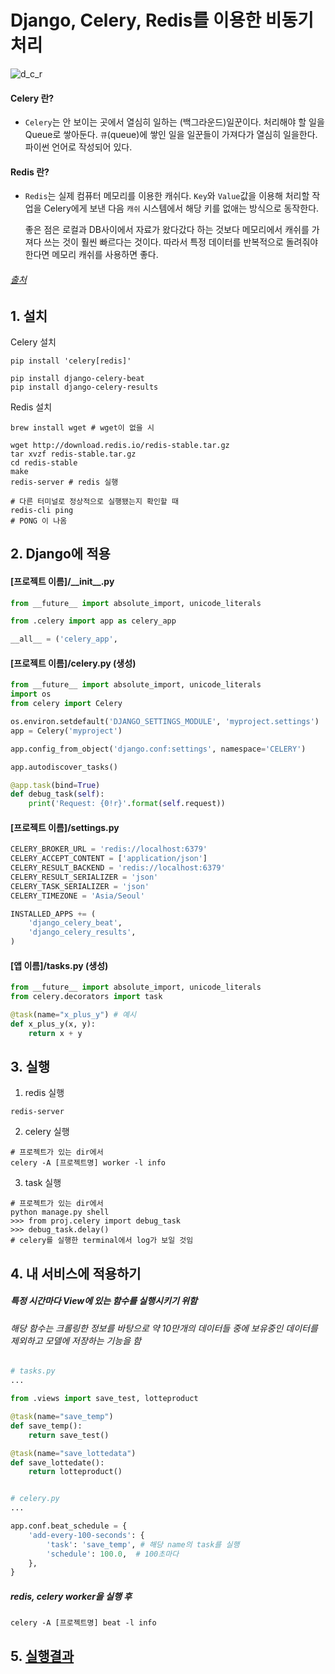 # Django, Celery, Redis를 이용한 비동기처리

![d_c_r](https://user-images.githubusercontent.com/26461307/96726540-0a8b2480-13ed-11eb-9241-0fda130421ec.png)

#### Celery 란?
- `Celery`는 안 보이는 곳에서 열심히 일하는 (백그라운드)일꾼이다. 처리해야 할 일을 Queue로 쌓아둔다. `큐`(queue)에 쌓인 일을 일꾼들이 가져다가 열심히 일을한다. 파이썬 언어로 작성되어 있다.
#### Redis 란?
- `Redis`는 실제 컴퓨터 메모리를 이용한 캐쉬다. `Key`와 `Value`값을 이용해 처리할 작업을 Celery에게 보낸 다음 `캐쉬` 시스템에서 해당 키를 없애는 방식으로 동작한다.

  좋은 점은 로컬과 DB사이에서 자료가 왔다갔다 하는 것보다 메모리에서 캐쉬를 가져다 쓰는 것이 훨씬 빠르다는 것이다. 따라서 특정 데이터를 반복적으로 돌려줘야 한다면 메모리 캐쉬를 사용하면 좋다.
###### [출처](https://whatisthenext.tistory.com/127)



## 1. 설치
Celery 설치
``` terminal
pip install 'celery[redis]'

pip install django-celery-beat
pip install django-celery-results
```

Redis 설치
``` termianl
brew install wget # wget이 없을 시

wget http://download.redis.io/redis-stable.tar.gz
tar xvzf redis-stable.tar.gz
cd redis-stable
make
redis-server # redis 실행

# 다른 터미널로 정상적으로 실행됐는지 확인할 때
redis-cli ping
# PONG 이 나옴
```

## 2. Django에 적용
#### [프로젝트 이름]/_\_init__.py
``` python
from __future__ import absolute_import, unicode_literals

from .celery import app as celery_app

__all__ = ('celery_app',
```

#### [프로젝트 이름]/celery.py (생성)
``` python
from __future__ import absolute_import, unicode_literals
import os
from celery import Celery

os.environ.setdefault('DJANGO_SETTINGS_MODULE', 'myproject.settings')
app = Celery('myproject')

app.config_from_object('django.conf:settings', namespace='CELERY')

app.autodiscover_tasks()

@app.task(bind=True)
def debug_task(self):
    print('Request: {0!r}'.format(self.request))
```

#### [프로젝트 이름]/settings.py
``` python
CELERY_BROKER_URL = 'redis://localhost:6379'
CELERY_ACCEPT_CONTENT = ['application/json']
CELERY_RESULT_BACKEND = 'redis://localhost:6379'
CELERY_RESULT_SERIALIZER = 'json'
CELERY_TASK_SERIALIZER = 'json'
CELERY_TIMEZONE = 'Asia/Seoul'

INSTALLED_APPS += (
    'django_celery_beat',
    'django_celery_results',
)
```

#### [앱 이름]/tasks.py (생성)
``` python
from __future__ import absolute_import, unicode_literals
from celery.decorators import task

@task(name="x_plus_y") # 예시
def x_plus_y(x, y):
    return x + y
```


## 3. 실행
1. redis 실행
``` terminal
redis-server
```
2. celery 실행
``` terminal
# 프로젝트가 있는 dir에서
celery -A [프로젝트명] worker -l info
```
3. task 실행
``` terminal
# 프로젝트가 있는 dir에서
python manage.py shell
>>> from proj.celery import debug_task
>>> debug_task.delay()
# celery를 실행한 terminal에서 log가 보일 것임
```


## 4. 내 서비스에 적용하기
##### 특정 시간마다 View에 있는 함수를 실행시키기 위함
###### <i>해당 함수는 크롤링한 정보를 바탕으로 약 10만개의 데이터들 중에 보유중인 데이터를 제외하고 모델에 저장하는 기능을 함 </i>
``` python
# tasks.py
...

from .views import save_test, lotteproduct

@task(name="save_temp")
def save_temp():
    return save_test()

@task(name="save_lottedata")
def save_lottedate():
    return lotteproduct()


# celery.py
...

app.conf.beat_schedule = {
    'add-every-100-seconds': {
        'task': 'save_temp', # 해당 name의 task를 실행
        'schedule': 100.0,  # 100초마다
    },
}
```
##### redis, celery worker을 실행 후
``` terminal
celery -A [프로젝트명] beat -l info
```

## 5. [실행결과](https://youtu.be/wAfYfT6tNiI)
